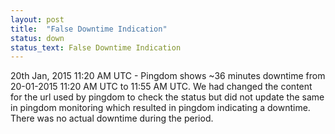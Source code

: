 ```yaml
---
layout: post
title:  "False Downtime Indication"
status: down
status_text: False Downtime Indication
---
```


20th Jan, 2015 11:20 AM UTC  - Pingdom shows ~36 minutes downtime from 20-01-2015 11:20 AM UTC to 11:55 AM UTC. We had changed the content for the url used by pingdom to check the status but did not update the same in pingdom monitoring which resulted in pingdom indicating a downtime. There was no actual downtime during the period.
